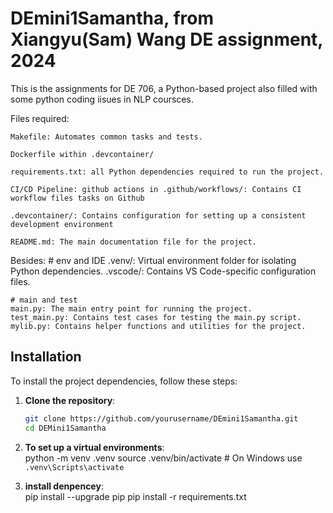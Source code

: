 # DEmini1Samantha, from Xiangyu(Sam) Wang DE assignment, 2024

This is the assignments for DE 706, a Python-based project also filled with some python coding iisues in NLP coursces. 


Files required:

    Makefile: Automates common tasks and tests.

    Dockerfile within .devcontainer/

    requirements.txt: all Python dependencies required to run the project.

    CI/CD Pipeline: github actions in .github/workflows/: Contains CI workflow files tasks on Github

    .devcontainer/: Contains configuration for setting up a consistent development environment

    README.md: The main documentation file for the project.

Besides: 
    # env and IDE
    .venv/: Virtual environment folder for isolating Python dependencies.
    .vscode/: Contains VS Code-specific configuration files.
       
    # main and test
    main.py: The main entry point for running the project.
    test_main.py: Contains test cases for testing the main.py script.
    mylib.py: Contains helper functions and utilities for the project.





## Installation

To install the project dependencies, follow these steps:

1. **Clone the repository**:
   ```bash
   git clone https://github.com/yourusername/DEmini1Samantha.git
   cd DEMini1Samantha

 2. **To set up a virtual environments**:  
    python -m venv .venv
    source .venv/bin/activate   # On Windows use `.venv\Scripts\activate`

 3. **install denpencey**:  
    pip install --upgrade pip
    pip install -r requirements.txt